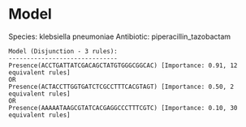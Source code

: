 
# Model

Species: klebsiella pneumoniae
Antibiotic: piperacillin_tazobactam

```
Model (Disjunction - 3 rules):
------------------------------
Presence(ACCTGATTATCGACAGCTATGTGGGCGGCAC) [Importance: 0.91, 12 equivalent rules]
OR
Presence(ACTACCTTGGTGATCTCGCCTTTCACGTAGT) [Importance: 0.50, 2 equivalent rules]
OR
Presence(AAAAATAAGCGTATCACGAGGCCCTTTCGTC) [Importance: 0.10, 30 equivalent rules]

```

